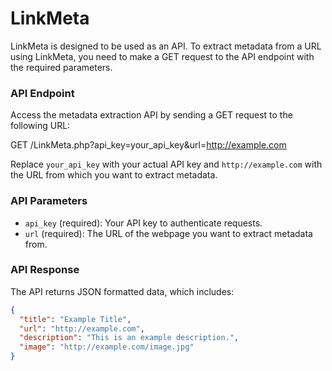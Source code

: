 # LinkMeta
LinkMeta is designed to be used as an API. To extract metadata from a URL using LinkMeta, you need to make a GET request to the API endpoint with the required parameters.

### API Endpoint

Access the metadata extraction API by sending a GET request to the following URL:

GET /LinkMeta.php?api_key=your_api_key&url=http://example.com

Replace `your_api_key` with your actual API key and `http://example.com` with the URL from which you want to extract metadata.

### API Parameters

- `api_key` (required): Your API key to authenticate requests.
- `url` (required): The URL of the webpage you want to extract metadata from.

### API Response

The API returns JSON formatted data, which includes:

```json
{
  "title": "Example Title",
  "url": "http://example.com",
  "description": "This is an example description.",
  "image": "http://example.com/image.jpg"
}
